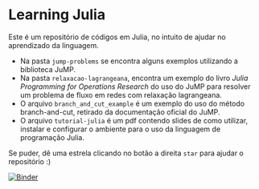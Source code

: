 # Learning Julia

Este é um repositório de códigos em Julia, no intuito de ajudar no aprendizado da linguagem.

- Na pasta `jump-problems` se encontra alguns exemplos utilizando a biblioteca JuMP.
- Na pasta `relaxacao-lagrangeana`, encontra um exemplo do livro *Julia Programming for Operations Research* do uso do JuMP para resolver um problema de fluxo em redes com relaxação lagrangeana.
- O arquivo `branch_and_cut_example` é um exemplo do uso do método branch-and-cut, retirado da documentação oficial do JuMP. 
- O arquivo `tutorial-julia` é um pdf contendo slides de como utilizar, instalar e configurar o ambiente para o uso da linguagem de programação Julia.

Se puder, dê uma estrela clicando no botão a direita `star` para ajudar o repositório :) 

[![Binder](https://mybinder.org/badge_logo.svg)](https://mybinder.org/v2/gh/afazevedo/learning-julia/HEAD)
